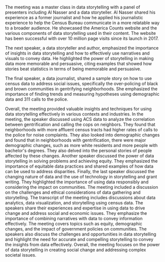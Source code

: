 The meeting was a master class in data storytelling with a panel of presenters including Al Nasser and a data storyteller. Al Nasser shared his experience as a former journalist and how he applied his journalistic experience to help the Census Bureau communicate in a more relatable way to a broader audience. He showcased the America Counts website and the various components of data storytelling used in their content. The website has been successful with over 10 million page visits since its launch in 2017.

The next speaker, a data storyteller and author, emphasized the importance of insights in data storytelling and how to effectively use narratives and visuals to convey data. He highlighted the power of storytelling in making data more memorable and persuasive, citing examples that showed how stories beat statistics in terms of being memorable and persuasive.

The final speaker, a data journalist, shared a sample story on how to use census data to address social issues, specifically the over-policing of black and brown communities in gentrifying neighborhoods. She emphasized the importance of finding trends and measuring hypotheses using demographic data and 311 calls to the police.

Overall, the meeting provided valuable insights and techniques for using data storytelling effectively in various contexts and industries.
In the meeting, the speaker discussed using ACS data to analyze the correlation between gentrification and calling the cops on neighbors. They found that neighborhoods with more affluent census tracts had higher rates of calls to the police for noise complaints. They also looked into demographic changes and found that in neighborhoods with gentrification, there were major demographic changes, such as more white residents and more people with bachelor's degrees. They also delved into the personal stories of people affected by these changes. Another speaker discussed the power of data storytelling in solving problems and achieving equity. They emphasized the importance of equitable data practices and shared examples of how data can be used to address disparities. Finally, the last speaker discussed the changing nature of data and the use of technology in storytelling and grant writing. They highlighted the importance of using data responsibly and considering the impact on communities. The meeting included a discussion on the challenges and ethical considerations of data gathering and storytelling.
The transcript of the meeting includes discussions about data analytics, data visualization, and storytelling using census data. The speakers share their experiences and expertise in using data to drive change and address social and economic issues. They emphasize the importance of combining narratives with data to convey information effectively. The meeting covers topics such as equity, demographic changes, and the impact of government policies on communities. The speakers also discuss the challenges and opportunities in data storytelling and highlight the need for accurate and compelling storytelling to convey the insights from data effectively. Overall, the meeting focuses on the power of data storytelling in creating social change and addressing complex societal issues.